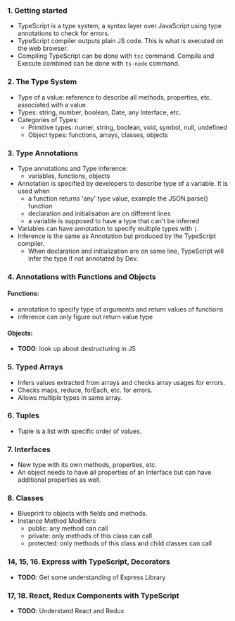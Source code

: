 ### 1. Getting started
- TypeScript is a type system, a syntax layer over JavaScript using type annotations to check for errors.
- TypeScript compiler outputs plain JS code. This is what is executed on the web browser.
- Compiling TypeScript can be done with `tsc` command. Compile and Execute combined can be done with `ts-node` command.

### 2. The Type System
- Type of a value: reference to describe all methods, properties, etc. associated with a value.
- Types: string, number, boolean, Date, any Interface, etc.
- Categories of Types:
  - Primitive types: numer, string, boolean, void, symbol, null, undefined
  - Object types: functions, arrays, classes, objects

### 3. Type Annotations
- Type annotations and Type inference:
  - variables, functions, objects
- Annotation is specified by developers to describe type of a variable. It is used when
  - a function returns 'any' type value, example the JSON.parse() function
  - declaration and initialisation are on different lines
  - a variable is supposed to have a type that can't be inferred
- Variables can have annotation to specify multiple types with `|`.
- Inference is the same as Annotation but produced by the TypeScript compiler.
  - When declaration and initialization are on same line, TypeScript will infer the type if not annotated by Dev.

### 4. Annotations with Functions and Objects
#### Functions:
- annotation to specify type of arguments and return values of functions
- inference can only figure out return value type

#### Objects:
- **TODO**: look up about destructuring in JS

### 5. Typed Arrays
- Infers values extracted from arrays and checks array usages for errors.
- Checks maps, reduce, forEach, etc. for errors.
- Allows multiple types in same array.

### 6. Tuples
- Tuple is a list with specific order of values.

### 7. Interfaces
- New type with its own methods, properties, etc.
- An object needs to have all properties of an Interface but can have additional properties as well.

### 8. Classes
- Blueprint to objects with fields and methods.
- Instance Method Modifiers
  - public: any method can call
  - private: only methods of this class can call
  - protected: only methods of this class and child classes can call

### 14, 15, 16. Express with TypeScript, Decorators
- **TODO**: Get some understanding of Express Library

### 17, 18. React, Redux Components with TypeScript
- **TODO**: Understand React and Redux